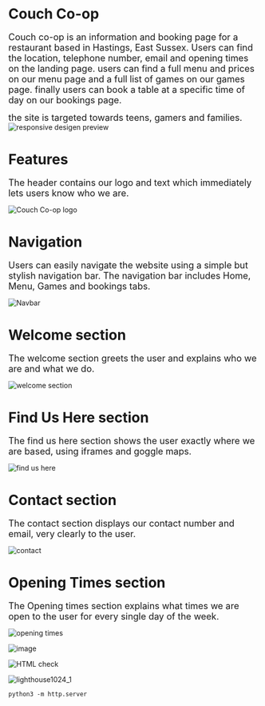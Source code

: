 # Couch Co-op

<font size="4">Couch co-op is an information and booking page for a restaurant based in Hastings, East Sussex.
 Users can find the location, telephone number, email and opening times on the landing page. users can find a full menu and prices on our menu page and a full list of games on our games page. finally users can book a table at a specific time of day on our bookings page. 
  
  the site is targeted towards teens, gamers and families.
</font> 
![responsive desigen preview](https://user-images.githubusercontent.com/97246895/153381985-58f4beaa-bef0-432a-aa2b-7ebf875902aa.jpg)

# Features 

<font size="4">The header contains our logo and text which immediately lets users know who we are.</font>

![Couch Co-op logo](https://user-images.githubusercontent.com/97246895/153390860-8552e694-9c09-425f-94ad-11bbebeb80bb.jpg)
 
 # Navigation
 
 <font size="4">Users can easily navigate the website using a simple but stylish navigation bar. The navigation bar includes Home, Menu, Games and bookings tabs.</font>
 
 ![Navbar](https://user-images.githubusercontent.com/97246895/153392150-3f032d79-9d9e-48bf-869c-e204f72ef5aa.jpg)
 
 # Welcome section
 
 <font size="4">The welcome section greets the user and explains who we are and what we do.</font>
 
 ![welcome section](https://user-images.githubusercontent.com/97246895/153393331-a8cb07c3-1507-48cd-b5b4-af0b23169379.jpg)
 
 # Find Us Here section
 
 <font size="4">The find us here section shows the user exactly where we are based, using iframes and goggle maps.</font>
 
 ![find us here](https://user-images.githubusercontent.com/97246895/153394112-b4ceae45-f700-402b-b1df-156543db9222.jpg)
 
 # Contact section 
 
 <font size="4">The contact section displays our contact number and email, very clearly to the user.</font>
 
 ![contact](https://user-images.githubusercontent.com/97246895/153394762-4852cb60-ad8e-4f0d-b29e-e73a3f34a757.jpg)
 
 # Opening Times section
 
 <font size="4">The Opening times section explains what times we are open to the user for every single day of the week.</font>
 
 ![opening times](https://user-images.githubusercontent.com/97246895/153395403-5341fc31-e8e7-4a0c-b39a-8f4fac55807b.jpg)
 
 





<font size="4"></font>



![image](https://user-images.githubusercontent.com/97246895/153382352-0b6bb3c3-0239-4a24-87e3-636dc3113e2b.png)

![HTML check](https://user-images.githubusercontent.com/97246895/153382013-40dcfc18-a600-4c11-bd8c-bc654e25f170.jpg)

![lighthouse1024_1](https://user-images.githubusercontent.com/97246895/153384651-0cdf4261-a86e-43aa-8e68-15d2ac90c6b4.jpg)



`python3 -m http.server`

